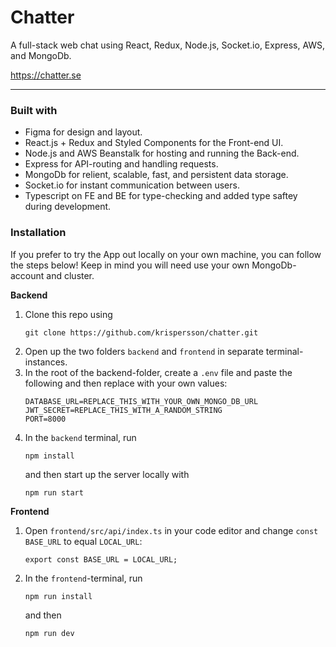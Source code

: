 # Chatter

A full-stack web chat using React, Redux, Node.js, Socket.io, Express, AWS, and MongoDb.

https://chatter.se


---

### Built with

* Figma for design and layout.
* React.js + Redux and Styled Components for the Front-end UI.
* Node.js and AWS Beanstalk for hosting and running the Back-end.
* Express for API-routing and handling requests.
* MongoDb for relient, scalable, fast, and persistent data storage.
* Socket.io for instant communication between users.
* Typescript on FE and BE for type-checking and added type saftey during development.


### Installation

If you prefer to try the App out locally on your own machine, you can follow the steps below! Keep in mind you will need use your own MongoDb-account and cluster.

**Backend**

1. Clone this repo using 
    ```
    git clone https://github.com/krispersson/chatter.git
    ```
2. Open up the two folders `backend` and `frontend` in separate terminal-instances.
3. In the root of the backend-folder, create a `.env` file and paste the following and then replace with your own values:
   ```
   DATABASE_URL=REPLACE_THIS_WITH_YOUR_OWN_MONGO_DB_URL
   JWT_SECRET=REPLACE_THIS_WITH_A_RANDOM_STRING
   PORT=8000
   ```
4. In the `backend` terminal, run
   ```
   npm install
   ```
   and then start up the server locally with
   ```
   npm run start
   ```

**Frontend**

1. Open `frontend/src/api/index.ts` in your code editor and change `const BASE_URL` to equal `LOCAL_URL`:
   ```
   export const BASE_URL = LOCAL_URL;
   ```
2. In the `frontend`-terminal, run
   ```
   npm run install
   ```
   and then
   ```
   npm run dev
   ```

